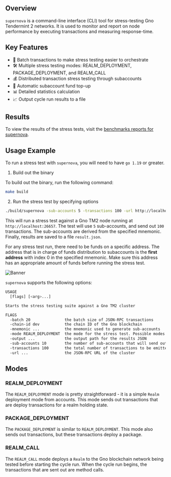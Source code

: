 ## Overview

`supernova` is a command-line interface (CLI) tool for stress-testing Gno Tendermint 2 networks. It is used to monitor
and report on node performance by executing transactions and measuring response-time.

## Key Features

- 🚀 Batch transactions to make stress testing easier to orchestrate
- 🛠 Multiple stress testing modes: REALM_DEPLOYMENT, PACKAGE_DEPLOYMENT, and REALM_CALL
- 💰 Distributed transaction stress testing through subaccounts
- 💸 Automatic subaccount fund top-up
- 📊 Detailed statistics calculation
- 📈 Output cycle run results to a file

## Results

To view the results of the stress tests, visit the [benchmarks reports for supernova](https://github.com/gnolang/benchmarks/tree/main/reports/supernova).

## Usage Example

To run a stress test with `supernova`, you will need to have `go 1.19` or greater.

1. Build out the binary

To build out the binary, run the following command:

```bash
make build
```

2. Run the stress test by specifying options

```bash
./build/supernova -sub-accounts 5 -transactions 100 -url http://localhost:26657 -mnemonic "source bonus chronic canvas draft south burst lottery vacant surface solve popular case indicate oppose farm nothing bullet exhibit title speed wink action roast" -output result.json
```

This will run a stress test against a Gno TM2 node running at `http://localhost:26657`. The test will use `5`
sub-accounts, and send out `100` transactions. The sub-accounts are derived from the specified mnemonic. Finally,
results are saved
to a file `result.json`.

For any stress test run, there need to be funds on a specific address.
The address that is in charge of funds distribution to subaccounts is the **first address** with index 0 in the
specified mnemonic. Make sure this address has an appropriate amount of funds before running the stress test.

![Banner](.github/demo.gif)

`supernova` supports the following options:

```bash
USAGE
  [flags] [<arg>...]

Starts the stress testing suite against a Gno TM2 cluster

FLAGS
  -batch 20               the batch size of JSON-RPC transactions
  -chain-id dev           the chain ID of the Gno blockchain
  -mnemonic ...           the mnemonic used to generate sub-accounts
  -mode REALM_DEPLOYMENT  the mode for the stress test. Possible modes: [REALM_DEPLOYMENT, PACKAGE_DEPLOYMENT, REALM_CALL]
  -output ...             the output path for the results JSON
  -sub-accounts 10        the number of sub-accounts that will send out transactions
  -transactions 100       the total number of transactions to be emitted
  -url ...                the JSON-RPC URL of the cluster
```

## Modes

### REALM_DEPLOYMENT

The `REALM_DEPLOYMENT` mode is pretty straightforward - it is a simple `Realm` deployment mode from accounts.
This mode sends out transactions that are deploy transactions for a realm holding state.

### PACKAGE_DEPLOYMENT

The `PACKAGE_DEPLOYMENT` is similar to `REALM_DEPLOYMENT`. This mode also sends out transactions, but these transactions
deploy a package.

### REALM_CALL

The `REALM_CALL` mode deploys a `Realm` to the Gno blockchain network being tested before starting the cycle run.
When the cycle run begins, the transactions that are sent out are method calls.
